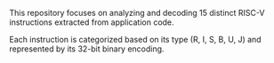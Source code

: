 This repository focuses on analyzing and decoding 15 distinct RISC-V instructions extracted from application code.

Each instruction is categorized based on its type (R, I, S, B, U, J) and represented by its 32-bit binary encoding.
